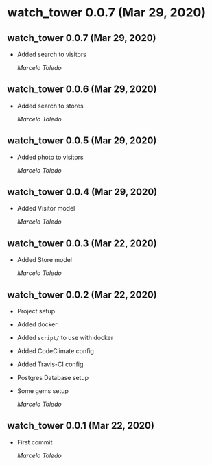 # watch_tower 0.0.7 (Mar 29, 2020)

## watch_tower 0.0.7 (Mar 29, 2020)

* Added search to visitors

  *Marcelo Toledo*

## watch_tower 0.0.6 (Mar 29, 2020)

* Added search to stores

  *Marcelo Toledo*

## watch_tower 0.0.5 (Mar 29, 2020)

* Added photo to visitors

  *Marcelo Toledo*

## watch_tower 0.0.4 (Mar 29, 2020)

* Added Visitor model

  *Marcelo Toledo*

## watch_tower 0.0.3 (Mar 22, 2020)

* Added Store model

  *Marcelo Toledo*

## watch_tower 0.0.2 (Mar 22, 2020)

* Project setup
* Added docker
* Added `script/` to use with docker
* Added CodeClimate config
* Added Travis-CI config
* Postgres Database setup
* Some gems setup

  *Marcelo Toledo*

## watch_tower 0.0.1 (Mar 22, 2020)

* First commit

  *Marcelo Toledo*
